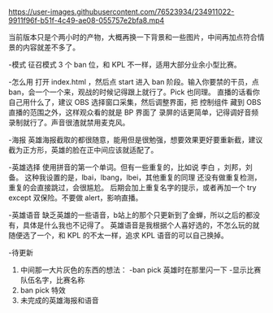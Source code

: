


https://user-images.githubusercontent.com/76523934/234911022-9911f96f-b51f-4c49-ae08-055757e2bfa8.mp4





当前版本只是个两小时的产物，大概再换一下背景和一些图片，中间再加点符合情景的内容就差不多了。

-模式
征召模式 3 个 ban 位，和 KPL 不一样，适用大部分业余小型比赛。

-怎么用
打开 index.html ，然后点 start 进入 ban 阶段。输入你要禁的干员，点 ban，会一个一个来，观战的时候记得跟上就行了。Pick 也同理。
直播的话看你自己用什么了，建议 OBS 选择窗口采集，然后调整界面，把 控制组件 藏到 OBS 直播的范围之外，这样观众看的就是 BP 界面了
录屏的话更简单，记得调好音频录制就行了。声音很渣就禁用麦克风。

-海报
英雄海报截取的都很随意，能用但是很勉强，想要效果更好要重新截，建议截为正方形，英雄的脸在正中间应该就适配了。

-英雄选择
使用拼音的第一个单词。但有一些重复的，比如说 李白 ，刘邦，刘备。 这种我设置的是，lbai，lbang，lbei，其他重复的同理
还没有做重复检测，重复的会直接跳过，会很尴尬。
后期会加上重复名字的提示，或者再加一个 try except 双保险。不要做 alert，影响直播。

-英雄语音
缺乏英雄的一些语音，b站上的那个只更新到了金蝉，所以之后的都没有，具体是什么我也不记得了。
英雄语音是我根据个人喜好选的，不怎么玩的就随便选了一个，和 KPL 的不太一样，追求 KPL 语音的可以自己换掉。

-待更新
1. 中间那一大片灰色的东西的想法：
    -ban pick 英雄时在那里闪一下
    -显示比赛队伍名字，比赛名称
2. ban pick 特效
3. 未完成的英雄海报和语音
    
